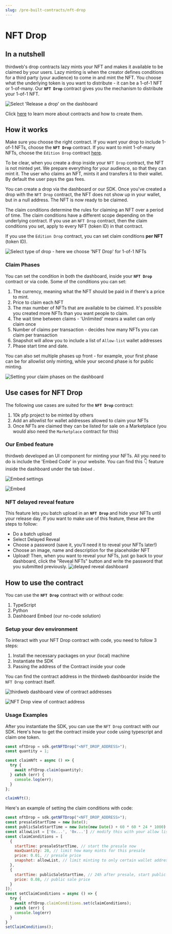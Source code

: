 ```yaml
---
slug: /pre-built-contracts/nft-drop
---
```


# NFT Drop

## In a nutshell

thirdweb's drop contracts lazy mints your NFT and makes it available to be claimed by your users. Lazy minting is when the creator defines conditions for a third party (your audience) to come in and mint the NFT. You choose what the underlying token is you want to distribute - it can be a 1-of-1 NFT or 1-of-many. Our **`NFT Drop`** contract gives you the mechanism to distribute your 1-of-1 NFT.

![Select 'Release a drop' on the dashboard](./assets/select-release-a-drop-on-dashboard.png)

Click [here](/pre-built-contracts) to learn more about contracts and how to create them.

## How it works

Make sure you choose the right contract. If you want your drop to include 1-of-1 NFTs, choose the **`NFT Drop`** contract. If you want to mint 1-of-many NFTs, choose the `Edition Drop` contract [here](/pre-built-contracts/edition-drop).

To be clear, when you create a drop inside your `NFT Drop` contract, the NFT is not minted yet. We prepare everything for your audience, so that they can mint it. The user who claims an NFT, mints it and transfers it to their wallet. By default the user pays the gas fees.

You can create a drop via the dashboard or our SDK. Once you've created a drop with the `NFT Drop` contract, the NFT does not show up in your wallet, but in a null address. The NFT is now ready to be claimed.

The claim conditions determine the rules for claiming an NFT over a period of time. The claim conditions have a different scope depending on the underlying contract. If you use an `NFT Drop` contract, then the claim conditions you set, apply to every NFT (token ID) in that contract.

If you use the `Edition Drop` contract, you can set claim conditions **per NFT** (token ID).

![Select type of drop - here we choose 'NFT Drop' for 1-of-1 NFTs](./assets/select-type-of-drop-on-dashboard.png)

### Claim Phases

You can set the condition in both the dashboard, inside your **`NFT Drop`** contract or via code. Some of the conditions you can set:

1. The currency, meaning what the NFT should be paid in if there's a price to mint.
2. Price to claim each NFT
3. The max number of NFTs that are available to be claimed. It's possible you created more NFTs than you want people to claim.
4. The wait time between claims - 'Unlimited' means a wallet can only claim once
5. Number of claims per transaction - decides how many NFTs you can claim per transaction
6. Snapshot will allow you to include a list of `Allow-list` wallet addresses
7. Phase start time and date.

You can also set multiple phases up front - for example, your first phase can be for allowlist only minting, while your second phase is for public minting.

![Setting your claim phases on the dashboard](./assets/nft-drop-add-allowlist-claim-phase.png)

## Use cases for NFT Drop

The following use cases are suited for the **`NFT Drop`** contract:

1. 10k pfp project to be minted by others
2. Add an allowlist for wallet addresses allowed to claim your NFTs
   <!-- 3. Hide your NFTs and metadata for minting (i.e. Delayed Reveal - check out this use case [here](/guides/nft-drop-with-delayed-reveal)) -->
   <!-- 4. Restricted transfer (check out this use case [here](/guides/make-your-nft-non-transferable)) -->
3. Once NFTs are claimed they can be listed for sale on a Marketplace (you would also need the `Marketplace` contract for this)

### Our Embed feature

thirdweb developed an UI component for minting your NFTs. All you need to do is include the 'Embed Code' in your website. You can find this 👇 feature inside the dashboard under the tab `Embed` .

![Embed settings](./assets/embed-example.png)

![Embed](./assets/embed.png)

### NFT delayed reveal feature

This feature lets you batch upload in an **`NFT Drop`** and hide your NFTs until your release day.
If you want to make use of this feature, these are the steps to follow:

- Do a batch upload
- Select Delayed Reveal
- Choose a password (save it, you'll need it to reveal your NFTs later!)
- Choose an image, name and description for the placeholder NFT
- Upload!
  Then, when you want to reveal your NFTs, just go back to your dashboard, click the "Reveal NFTs" button and write the password that you submitted previously.
  ![delayed reveal dashboard](./assets/delayed.png)

## How to use the contract

You can use the **`NFT Drop`** contract with or without code:

1. TypeScript
2. Python
3. Dashboard Embed (our no-code solution)

### Setup your dev environment

To interact with your NFT Drop contract with code, you need to follow 3 steps:

1. Install the necessary packages on your (local) machine
2. Instantiate the SDK
3. Passing the address of the Contract inside your code

<!-- To install the necessary packages for TypeScript or Python on your (local) machine and instantiate the SDK in your code, check out [this](/learn-thirdweb/connect-to-blockchain) guide to help you with that. Note, you can instantiate the SDK in multiple ways, so make sure to check out that guide. -->

You can find the contract address in the thirdweb dashboardor inside the `NFT Drop` contract itself.

![thirdweb dashboard view of contract addresses](./assets/thirdweb-dashboard-with-contract-address.png)

![NFT Drop view of contract address](./assets/nft-drop-contract-deployed-on-dashboard.png)

### Usage Examples

After you instantiate the SDK, you can use the `NFT Drop` contract with our SDK. Here's how to get the contract inside your code using typescript and claim one token.

```jsx
const nftDrop = sdk.getNFTDrop("<NFT_DROP_ADDRESS>");
const quantity = 1;

const claimNft = async () => {
  try {
    await nftDrop.claim(quantity);
  } catch (err) {
    console.log(err);
  }
};

claimNft();
```

Here's an example of setting the claim conditions with code:

```jsx
const nftDrop = sdk.getNFTDrop("<NFT_DROP_ADDRESS>");
const presaleStartTime = new Date();
const publicSaleStartTime = new Date(new Date() + 60 * 60 * 24 * 1000); // today's date + 24 hours
const allowList = ['0x...', '0x...'] // modify this with your allow list
const claimConditions = [
  {
    startTime: presaleStartTime, // start the presale now
    maxQuantity: 20, // limit how many mints for this presale
    price: 0.01, // presale price
    snapshot: allowList, // limit minting to only certain wallet addresses
  },
  {
    startTime: publicSaleStartTime, // 24h after presale, start public sale
    price: 0.08, // public sale price
  }
]);
const setClaimConditions = async () => {
  try {
    await nftDrop.claimConditions.set(claimConditions);
  } catch (err) {
    console.log(err)
  }
}
setClaimConditions();
```
